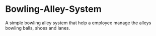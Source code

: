 # Bowling-Alley-System
A  simple bowling alley system that help a employee manage the alleys bowling balls, shoes and lanes.
